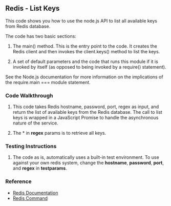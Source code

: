 ## Redis - List Keys

This code shows you how to use the node.js API to list all available keys from Redis database. 

The code has two basic sections:

1. The main() method. This is the entry point to the code. It creates the Redis client and then invokes the client.keys() method to list the keys.

2. A set of default parameters and the code that runs this module if it is invoked by itself (as opposed to being invoked by a require() statement).

See the Node.js documentation for more information on the implications of the require.main === module statement.

### Code Walkthrough
1. This code takes Redis hostname, password, port, regex as input, and return the list of available keys from the Redis database. The call to list keys is wrapped in a JavaScript Promise to handle the asynchronous nature of the service.

2. The * in **regex** params is to retrieve all keys.

### Testing Instructions
1. The code as is, automatically uses a built-in test environment. To use against your own redis system, change the **hostname**, **password**, **port**, and **regex** in **testparams**.

### Reference
* [Redis Documentation](https://redis.io/)
* [Redis Command](https://redis.io/commands/)
